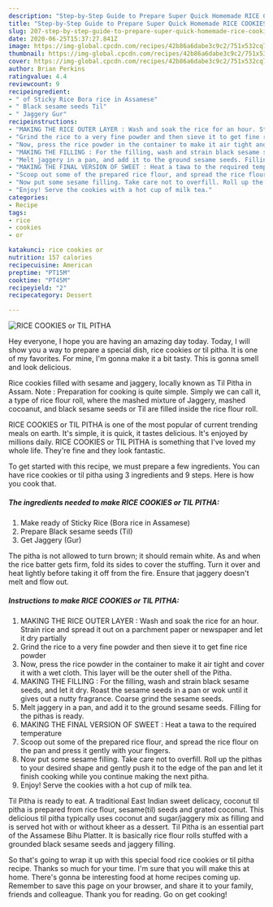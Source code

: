 ```yaml
---
description: "Step-by-Step Guide to Prepare Super Quick Homemade RICE COOKIES or TIL PITHA"
title: "Step-by-Step Guide to Prepare Super Quick Homemade RICE COOKIES or TIL PITHA"
slug: 207-step-by-step-guide-to-prepare-super-quick-homemade-rice-cookies-or-til-pitha
date: 2020-06-25T15:37:27.841Z
image: https://img-global.cpcdn.com/recipes/42b86a6dabe3c9c2/751x532cq70/rice-cookies-or-til-pitha-recipe-main-photo.jpg
thumbnail: https://img-global.cpcdn.com/recipes/42b86a6dabe3c9c2/751x532cq70/rice-cookies-or-til-pitha-recipe-main-photo.jpg
cover: https://img-global.cpcdn.com/recipes/42b86a6dabe3c9c2/751x532cq70/rice-cookies-or-til-pitha-recipe-main-photo.jpg
author: Brian Perkins
ratingvalue: 4.4
reviewcount: 9
recipeingredient:
- " of Sticky Rice Bora rice in Assamese"
- " Black sesame seeds Til"
- " Jaggery Gur"
recipeinstructions:
- "MAKING THE RICE OUTER LAYER : Wash and soak the rice for an hour. Strain rice and spread it out on a parchment paper or newspaper and let it dry partially"
- "Grind the rice to a very fine powder and then sieve it to get fine rice powder"
- "Now, press the rice powder in the container to make it air tight and cover it with a wet cloth. This layer will be the outer shell of the Pitha."
- "MAKING THE FILLING : For the filling, wash and strain black sesame seeds, and let it dry. Roast the sesame seeds in a pan or wok until it gives out a nutty fragrance. Coarse grind the sesame seeds."
- "Melt jaggery in a pan, and add it to the ground sesame seeds. Filling for the pithas is ready."
- "MAKING THE FINAL VERSION OF SWEET : Heat a tawa to the required temperature"
- "Scoop out some of the prepared rice flour, and spread the rice flour on the pan and press it gently with your fingers."
- "Now put some sesame filling. Take care not to overfill. Roll up the pithas to your desired shape and gently push it to the edge of the pan and let it finish cooking while you continue making the next pitha."
- "Enjoy! Serve the cookies with a hot cup of milk tea."
categories:
- Recipe
tags:
- rice
- cookies
- or

katakunci: rice cookies or 
nutrition: 157 calories
recipecuisine: American
preptime: "PT15M"
cooktime: "PT45M"
recipeyield: "2"
recipecategory: Dessert

---
```



![RICE COOKIES or TIL PITHA](https://img-global.cpcdn.com/recipes/42b86a6dabe3c9c2/751x532cq70/rice-cookies-or-til-pitha-recipe-main-photo.jpg)

Hey everyone, I hope you are having an amazing day today. Today, I will show you a way to prepare a special dish, rice cookies or til pitha. It is one of my favorites. For mine, I'm gonna make it a bit tasty. This is gonna smell and look delicious.

Rice cookies filled with sesame and jaggery, locally known as Til Pitha in Assam. Note : Preparation for cooking is quite simple. Simply we can call it, a type of rice flour roll, where the mashed mixture of Jaggery, mashed cocoanut, and black sesame seeds or Til are filled inside the rice flour roll.

RICE COOKIES or TIL PITHA is one of the most popular of current trending meals on earth. It's simple, it is quick, it tastes delicious. It's enjoyed by millions daily. RICE COOKIES or TIL PITHA is something that I've loved my whole life. They're fine and they look fantastic.


To get started with this recipe, we must prepare a few ingredients. You can have rice cookies or til pitha using 3 ingredients and 9 steps. Here is how you cook that.

<!--inarticleads1-->

##### The ingredients needed to make RICE COOKIES or TIL PITHA:

1. Make ready  of Sticky Rice (Bora rice in Assamese)
1. Prepare  Black sesame seeds (Til)
1. Get  Jaggery (Gur)


The pitha is not allowed to turn brown; it should remain white. As and when the rice batter gets firm, fold its sides to cover the stuffing. Turn it over and heat lightly before taking it off from the fire. Ensure that jaggery doesn&#39;t melt and flow out. 

<!--inarticleads2-->

##### Instructions to make RICE COOKIES or TIL PITHA:

1. MAKING THE RICE OUTER LAYER : Wash and soak the rice for an hour. Strain rice and spread it out on a parchment paper or newspaper and let it dry partially
1. Grind the rice to a very fine powder and then sieve it to get fine rice powder
1. Now, press the rice powder in the container to make it air tight and cover it with a wet cloth. This layer will be the outer shell of the Pitha.
1. MAKING THE FILLING : For the filling, wash and strain black sesame seeds, and let it dry. Roast the sesame seeds in a pan or wok until it gives out a nutty fragrance. Coarse grind the sesame seeds.
1. Melt jaggery in a pan, and add it to the ground sesame seeds. Filling for the pithas is ready.
1. MAKING THE FINAL VERSION OF SWEET : Heat a tawa to the required temperature
1. Scoop out some of the prepared rice flour, and spread the rice flour on the pan and press it gently with your fingers.
1. Now put some sesame filling. Take care not to overfill. Roll up the pithas to your desired shape and gently push it to the edge of the pan and let it finish cooking while you continue making the next pitha.
1. Enjoy! Serve the cookies with a hot cup of milk tea.


Til Pitha is ready to eat. A traditional East Indian sweet delicacy, coconut til pitha is prepared from rice flour, sesame(til) seeds and grated coconut. This delicious til pitha typically uses coconut and sugar/jaggery mix as filling and is served hot with or without kheer as a dessert. Til Pitha is an essential part of the Assamese Bihu Platter. It is basically rice flour rolls stuffed with a grounded black sesame seeds and jaggery filling. 

So that's going to wrap it up with this special food rice cookies or til pitha recipe. Thanks so much for your time. I'm sure that you will make this at home. There's gonna be interesting food at home recipes coming up. Remember to save this page on your browser, and share it to your family, friends and colleague. Thank you for reading. Go on get cooking!
